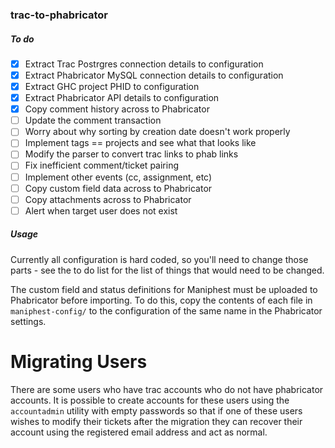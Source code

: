 ### trac-to-phabricator

##### To do

 - [X] Extract Trac Postrgres connection details to configuration
 - [X] Extract Phabricator MySQL connection details to configuration
 - [X] Extract GHC project PHID to configuration
 - [X] Extract Phabricator API details to configuration
 - [X] Copy comment history across to Phabricator
 - [ ] Update the comment transaction
 - [ ] Worry about why sorting by creation date doesn't work properly
 - [ ] Implement tags == projects and see what that looks like
 - [ ] Modify the parser to convert trac links to phab links
 - [ ] Fix inefficient comment/ticket pairing
 - [ ] Implement other events (cc, assignment, etc)
 - [ ] Copy custom field data across to Phabricator
 - [ ] Copy attachments across to Phabricator
 - [ ] Alert when target user does not exist

##### Usage

Currently all configuration is hard coded, so you'll need to change those parts - see the to do list for the list of things that would need to be changed.

The custom field and status definitions for Maniphest must be uploaded to Phabricator before importing. To do this, copy the contents of each file in `maniphest-config/` to the configuration of the same name in the Phabricator settings.

# Migrating Users

There are some users who have trac accounts who do not have phabricator accounts.
It is possible to create accounts for these users using the `accountadmin` utility
with empty passwords so that if one of these users wishes to modify their
tickets after the migration they can recover their account using the registered email
address and act as normal.
